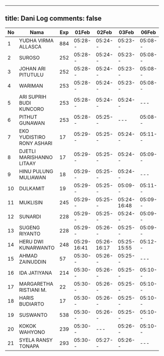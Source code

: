 
---
title: Dani Log
comments: false
---

| No | Nama | Exp | 01Feb | 02Feb | 03Feb | 06Feb | 07Feb | 08Feb | 09Feb |
|-----|-----|-----|-----|-----|-----|-----|-----|-----|-----|
| 1 | YUDHA VIRMA ALLASCA | 884 | 05:28-- | 05:24-- | 05:23-- | 05:08-- | 05:10-- | 05:18-- | 05:00-- |
| 2 | SUROSO | 252 | 05:28-- | 05:24-- | 05:23-- | 05:08-- | 05:10-- | 05:18-- | 05:00-- |
| 3 | JOHAN ARI PITUTULU | 252 | 05:28-- | 05:24-- | 05:23-- | 05:08-- | 05:10-- | 05:18-- | 05:00-- |
| 4 | WARIMAN | 253 | 05:28-- | 05:24-- | 05:23-- | 05:08-- | 05:11-- | 13:59-- | 05:00-- |
| 5 | ARI SUPRIH BUDI KUNCORO | 253 | 05:28-- | 05:24-- | 05:24-- | --- | 05:11-- | --- | 05:01-- |
| 6 | PITHUT GUNAWAN | 253 | 05:28-- | 05:25-- | --- | 05:08-- | 05:11-- | 05:18-- | 05:01-- |
| 7 | EKO YUDISTIRO RONY ASHARI | 17 | 05:29-- | 05:25-- | 05:24-- | 05:11-- | 05:19-- | 05:01-- |
| 8 | DJETLI MARISHANNO LITAAY | 17 | 05:29-- | 05:25-- | 05:24-- | 05:09-- | --- | 05:19-- | --- |
| 9 | HINU PULUNG MULIAWAN | 18 | 05:29-- | 05:25-- | 05:24-- | --- | 05:11-- | 05:19-- | 05:01-- |
| 10 | DULKAMIT | 19 | 05:29-- | 05:25-- | 05:09-- | 05:11-- | 05:19-- | 05:01-- |
| 11 | MUKLISIN | 245 | 05:29-- | 05:25-- | 05:24-16:48 | 05:09-- | --- | 05:19-- | 05:01-- |
| 12 | SUNARDI | 228 | 05:29-- | 05:25-- | 05:24-- | 05:09-- | 05:12-- | 05:19-- | 05:01-- |
| 13 | SUGENG RIYANTO | 228 | 05:29-- | 05:26-- | 05:25-- | 05:09-- | 05:12-- | 05:19-- | 05:02-- |
| 14 | HERU DWI KUNARWANTO | 248 | 05:29-16:41 | 05:26-16:17 | 05:25-15:55 | 05:12-- | 05:20-15:42 | 05:02-- |
| 15 | AHMAD ZAINUDDIN | 57 | 05:30-- | 05:26-- | 05:25-- | --- | --- | --- | 05:02-- |
| 16 | IDA JATIYANA | 214 | 05:30-- | 05:26-- | 05:25-- | 05:10-- | 05:12-- | 05:20-- | 05:02-- |
| 17 | MARGARETHA RISTIANI M. | 22 | 05:30-- | 05:26-- | 05:25-- | 05:10-- | 05:12-- | 05:20-- | --- |
| 18 | HARIS BUDIARTO | 17 | 05:30-- | 05:26-- | 05:25-- | 05:10-- | 15:32-- | 05:20-- | 06:15-- |
| 19 | SUSWANTO | 538 | 05:30-- | 05:26-- | 05:25-- | 05:10-- | 05:12-- | 05:20-- | 05:02-- |
| 20 | KOKOK WAHYONO | 239 | 05:30-- | --- | 05:26-- | 05:10-- | 05:13-- | 05:20-- | 05:02-- |
| 21 | SYELA RANSY TONAPA | 293 | 05:30-- | 05:27-- | 05:26-- | --- | --- | 05:20-- | 05:03-- |
